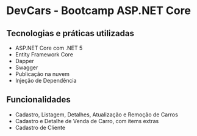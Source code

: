 # DevCars - Bootcamp ASP.NET Core

<h2>Tecnologias e práticas utilizadas</h2>
<ul>
<li>ASP.NET Core com .NET 5</li>
<li>Entity Framework Core</li>
<li>Dapper</li>
<li>Swagger</li>
<li>Publicação na nuvem</li>
<li>Injeção de Dependência</li>
</ul>

<h2>Funcionalidades</h2>
<ul>
<li>Cadastro, Listagem, Detalhes, Atualização e Remoção de Carros</li>
<li>Cadastro e Detalhe de Venda de Carro, com items extras</li>
<li>Cadastro de Cliente</li>
</ul>
